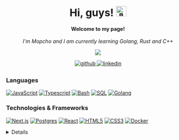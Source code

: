 <h1 align="center">Hi, guys! <img src="https://github.com/Mopcho/Mopcho/blob/main/assets/238178097-766d336d-b87d-44ba-807c-c51de2bc6b4d.gif" width="28px" alt="👋"></h1>

<p align="center">
    <b>Welcome to my page!</b><br><br>
    <i>
        I'm Mopcho and I am currently learning Golang, Rust and C++
    </i><br>
</p>

<p align="center">
  <img src="https://count.getloli.com/get/@fujiwarachoki?theme=gelbooru" />
</p>

<div align="center">
<a href="https://github.com/Mopcho" target="_blank">
<img src=https://img.shields.io/badge/github-%2324292e.svg?&style=for-the-badge&logo=github&logoColor=white alt=github style="margin-bottom: 5px;" />
</a>
<a href="https://www.linkedin.com/in/valeri-petkov-2b3a2a1ab/" target="_blank">
<img src=https://img.shields.io/badge/linkedin-%231E77B5.svg?&style=for-the-badge&logo=linkedin&logoColor=white alt=linkedin style="margin-bottom: 5px;" />
</a>
</div>

### Languages
[![JavaScript](https://img.shields.io/badge/javascript-black?style=for-the-badge&logo=javascript)](https://github.com/Mopcho)
[![Typescript](https://img.shields.io/badge/typescript-black?style=for-the-badge&logo=typescript)](https://github.com/Mopcho)
[![Bash](https://img.shields.io/badge/bash-black?style=for-the-badge&logo=gnu-bash&logoColor=white)](https://github.com/Mopcho)
[![SQL](https://img.shields.io/badge/sql-black?style=for-the-badge&logo=mysql)](https://github.com/Mopcho)
[![Golang](https://img.shields.io/badge/go-black?style=for-the-badge&logo=go)](https://github.com/Mopcho)

### Technologies & Frameworks
[![Next.js](https://img.shields.io/badge/next.js-000000?style=for-the-badge&logo=nextdotjs&logoColor=white)](https://github.com/Mopcho)
[![Postgres](https://img.shields.io/badge/postgres-000000?style=for-the-badge&logo=postgres&logoColor=white)](https://github.com/Mopcho)
[![React](https://img.shields.io/badge/react-black?style=for-the-badge&logo=react)](https://github.com/Mopcho)
[![HTML5](https://img.shields.io/badge/html5-black?style=for-the-badge&logo=html5)](https://hub.docker.com/u/Mopcho)
[![CSS3](https://img.shields.io/badge/css3-black?style=for-the-badge&logo=css3)](https://hub.docker.com/u/Mopcho)
[![Docker](https://img.shields.io/badge/docker-black?style=for-the-badge&logo=docker)](https://hub.docker.com/u/Mopcho)

<details>
<p align="center">
  <a href="https://github.com/Mopcho">
    <img src="http://github-profile-summary-cards.vercel.app/api/cards/profile-details?username=Mopcho&theme=transparent" />
  </a>
  <a href="https://github.com/Mopcho">
    <img src="https://github-readme-streak-stats.herokuapp.com/?user=Mopcho&hide_border=true&card_width=338&theme=transparent" />
  </a>
  <a href="https://github.com/Mopcho">
    <img src="http://github-profile-summary-cards.vercel.app/api/cards/stats?username=Mopcho&theme=transparent" />
  </a>
</p>
<table><tr><td valign="top" width="33%">



### Frontend  
<div align="center">  
<a href="https://reactjs.org/" target="_blank"><img style="margin: 10px" src="https://profilinator.rishav.dev/skills-assets/react-original-wordmark.svg" alt="React" height="50" /></a>   
<a href="https://www.w3schools.com/css/" target="_blank"><img style="margin: 10px" src="https://profilinator.rishav.dev/skills-assets/css3-original-wordmark.svg" alt="CSS3" height="50" /></a>  
<a href="https://en.wikipedia.org/wiki/HTML5" target="_blank"><img style="margin: 10px" src="https://profilinator.rishav.dev/skills-assets/html5-original-wordmark.svg" alt="HTML5" height="50" /></a>  
<a href="https://www.javascript.com/" target="_blank"><img style="margin: 10px" src="https://profilinator.rishav.dev/skills-assets/javascript-original.svg" alt="JavaScript" height="50" /></a>  
<a href="https://www.typescriptlang.org/" target="_blank"><img style="margin: 10px" src="https://profilinator.rishav.dev/skills-assets/typescript-original.svg" alt="TypeScript" height="50" /></a>  
<a href="https://nextjs.org/" target="_blank"><img style="margin: 10px" src="https://profilinator.rishav.dev/skills-assets/nextjs.png" alt="NextJS" height="50" />
</div>

</td><td valign="top" width="33%">



### Backend  
<div align="center">  
<a href="https://www.javascript.com/" target="_blank"><img style="margin: 10px" src="https://profilinator.rishav.dev/skills-assets/javascript-original.svg" alt="JavaScript" height="50" /></a>  
<a href="https://www.typescriptlang.org/" target="_blank"><img style="margin: 10px" src="https://profilinator.rishav.dev/skills-assets/typescript-original.svg" alt="TypeScript" height="50" /></a>   
<a href="https://nodejs.org/" target="_blank"><img style="margin: 10px" src="https://profilinator.rishav.dev/skills-assets/nodejs-original-wordmark.svg" alt="Node.js" height="50" /></a>  
<a href="https://www.linux.org/" target="_blank"><img style="margin: 10px" src="https://profilinator.rishav.dev/skills-assets/linux-original.svg" alt="Linux" height="50" /></a>  
<a href="https://github.com/" target="_blank"><img style="margin: 10px" src="https://profilinator.rishav.dev/skills-assets/git-scm-icon.svg" alt="Git" height="50" /></a>  
<a href="https://www.gnu.org/software/bash/" target="_blank"><img style="margin: 10px" src="https://profilinator.rishav.dev/skills-assets/gnu_bash-icon.svg" alt="Bash" height="50" /></a>   
<a href="https://nextjs.org/" target="_blank"><img style="margin: 10px" src="https://profilinator.rishav.dev/skills-assets/nextjs.png" alt="NextJS" height="50" /></a> 
</div>

</td><td valign="top" width="33%">



### DevOps  
<div align="center">  
<a href="https://aws.amazon.com/" target="_blank"><img style="margin: 10px" src="https://profilinator.rishav.dev/skills-assets/amazonwebservices-original-wordmark.svg" alt="AWS" height="50" /></a>  
<a href="https://www.linux.org/" target="_blank"><img style="margin: 10px" src="https://profilinator.rishav.dev/skills-assets/linux-original.svg" alt="Linux" height="50" /></a>  
<a href="https://github.com/" target="_blank"><img style="margin: 10px" src="https://profilinator.rishav.dev/skills-assets/git-scm-icon.svg" alt="Git" height="50" /></a>  
<a href="https://www.gnu.org/software/bash/" target="_blank"><img style="margin: 10px" src="https://profilinator.rishav.dev/skills-assets/gnu_bash-icon.svg" alt="Bash" height="50" /></a>
  <a href="https://docs.microsoft.com/en-us/powershell/" target="_blank"><img style="margin: 10px" src="https://profilinator.rishav.dev/skills-assets/powershell.png" alt="PowerShell" height="50" /></a>


</div>

</td></tr></table>  

<br/>

<br/>  

</details>
